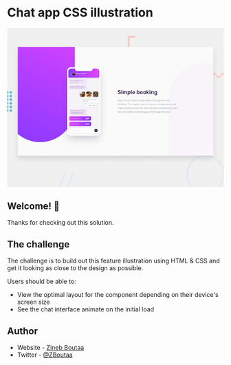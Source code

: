 # Chat app CSS illustration

![Design preview for the Chat app CSS illustration coding challenge](Design/desktop-preview.jpg)

## Welcome! 👋

Thanks for checking out this solution.

## The challenge

The challenge is to build out this feature illustration using HTML & CSS and get it looking as close to the design as possible.

Users should be able to:

- View the optimal layout for the component depending on their device's screen size
- See the chat interface animate on the initial load


<!-- ## Live site URL 
[Live site URL](https://zineb-bou.github.io/Chat-app-CSS-illustration/) -->
## Author

- Website - [Zineb Boutaa](https://zineb-bou.github.io/)
- Twitter - [@ZBoutaa](https://twitter.com/ZBoutaa)
